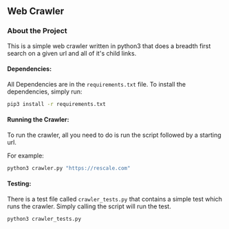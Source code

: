 ## Web Crawler

### About the Project

This is a simple web crawler written in python3 that does a breadth first search on a 
given url and all of it's child links. 

#### Dependencies:

All Dependencies are in the `requirements.txt` file. To install the dependencies, simply run:

``` sh
pip3 install -r requirements.txt
```

#### Running the Crawler:

To run the crawler, all you need to do is run the script followed by a starting url.

For example:

``` sh
python3 crawler.py "https://rescale.com" 
```

#### Testing:

There is a test file called `crawler_tests.py` that contains a simple test which runs the crawler.
Simply calling the script will run the test.

``` sh
python3 crawler_tests.py
```

